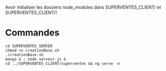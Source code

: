 Avoir initialiser les dossiers node_modules dans SUPERVENTES_CLIENT/ et SUPERVENTES_CLIENT/<applicationName>!

# Commandes

    cd SUPERVENTES_SERVER
    chmod +x creationBase.sh
    ./creationBase.sh
    mongo & ; node serveur.js &
    cd ../SUPERVENTES_CLIENT/superventes && ng serve -o
